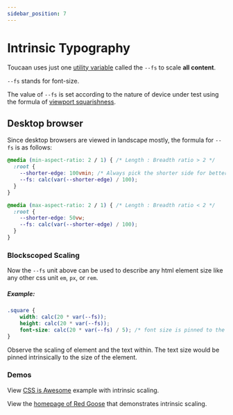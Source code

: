 ```yaml
---
sidebar_position: 7
---
```


# Intrinsic Typography

Toucaan uses just one [utility variable](./variables.md) called the `--fs` to scale **all content**. 

`--fs` stands for font-size.

The value of `--fs` is set according to the nature of device under test using the formula of [viewport squarishness](https://bubblin.io/blog/magical-powers-of-css-vmin-unit#how-to-use-vmin-on-our-css-then). 


## Desktop browser
Since desktop browsers are viewed in landscape mostly, the formula for `--fs` is as follows:

```css title="Setting the --fs variable on a desktop browser"
@media (min-aspect-ratio: 2 / 1) { /* Length : Breadth ratio > 2 */
  :root {
    --shorter-edge: 100vmin; /* Always pick the shorter side for better control on scalability. */
    --fs: calc(var(--shorter-edge) / 100);
  }
}

@media (max-aspect-ratio: 2 / 1) { /* Length : Breadth ratio < 2 */
  :root {
    --shorter-edge: 50vw;
    --fs: calc(var(--shorter-edge) / 100);
  }
}
```

### Blockscoped Scaling
Now the `--fs` unit above can be used to describe any html element size like any other css unit `em`, `px`, or `rem`. 

##### Example:

```css
.square {
    width: calc(20 * var(--fs));
    height: calc(20 * var(--fs));
    font-size: calc(20 * var(--fs) / 5); /* font size is pinned to the width of the element */
}
```

Observe the scaling of element and the text within. The text size would be pinned intrinsically to the size of the element. 

### Demos
View [CSS is Awesome](https://codepen.io/marvindanig/pen/bGGRZdE) example with intrinsic scaling.

View the [homepage of Red Goose](https://goose.red) that demonstrates intrinsic scaling.




